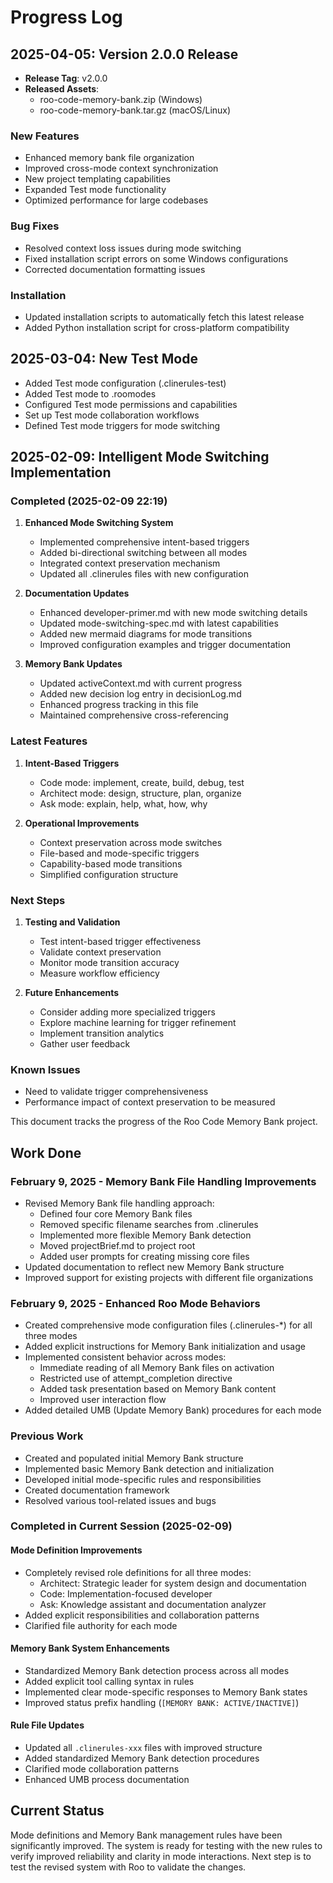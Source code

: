 # Progress Log

## 2025-04-05: Version 2.0.0 Release

- **Release Tag**: v2.0.0
- **Released Assets**:
  - roo-code-memory-bank.zip (Windows)
  - roo-code-memory-bank.tar.gz (macOS/Linux)

### New Features

- Enhanced memory bank file organization
- Improved cross-mode context synchronization
- New project templating capabilities
- Expanded Test mode functionality
- Optimized performance for large codebases

### Bug Fixes

- Resolved context loss issues during mode switching
- Fixed installation script errors on some Windows configurations
- Corrected documentation formatting issues

### Installation

- Updated installation scripts to automatically fetch this latest release
- Added Python installation script for cross-platform compatibility

## 2025-03-04: New Test Mode

- Added Test mode configuration (.clinerules-test)
- Added Test mode to .roomodes
- Configured Test mode permissions and capabilities
- Set up Test mode collaboration workflows
- Defined Test mode triggers for mode switching

## 2025-02-09: Intelligent Mode Switching Implementation

### Completed (2025-02-09 22:19)

1. **Enhanced Mode Switching System**
   - Implemented comprehensive intent-based triggers
   - Added bi-directional switching between all modes
   - Integrated context preservation mechanism
   - Updated all .clinerules files with new configuration

2. **Documentation Updates**
   - Enhanced developer-primer.md with new mode switching details
   - Updated mode-switching-spec.md with latest capabilities
   - Added new mermaid diagrams for mode transitions
   - Improved configuration examples and trigger documentation

3. **Memory Bank Updates**
   - Updated activeContext.md with current progress
   - Added new decision log entry in decisionLog.md
   - Enhanced progress tracking in this file
   - Maintained comprehensive cross-referencing

### Latest Features

1. **Intent-Based Triggers**
   - Code mode: implement, create, build, debug, test
   - Architect mode: design, structure, plan, organize
   - Ask mode: explain, help, what, how, why

2. **Operational Improvements**
   - Context preservation across mode switches
   - File-based and mode-specific triggers
   - Capability-based mode transitions
   - Simplified configuration structure

### Next Steps

1. **Testing and Validation**
   - Test intent-based trigger effectiveness
   - Validate context preservation
   - Monitor mode transition accuracy
   - Measure workflow efficiency

2. **Future Enhancements**
   - Consider adding more specialized triggers
   - Explore machine learning for trigger refinement
   - Implement transition analytics
   - Gather user feedback

### Known Issues

- Need to validate trigger comprehensiveness
- Performance impact of context preservation to be measured

This document tracks the progress of the Roo Code Memory Bank project.

## Work Done

### February 9, 2025 - Memory Bank File Handling Improvements

- Revised Memory Bank file handling approach:
  - Defined four core Memory Bank files
  - Removed specific filename searches from .clinerules
  - Implemented more flexible Memory Bank detection
  - Moved projectBrief.md to project root
  - Added user prompts for creating missing core files
- Updated documentation to reflect new Memory Bank structure
- Improved support for existing projects with different file organizations

### February 9, 2025 - Enhanced Roo Mode Behaviors

- Created comprehensive mode configuration files (.clinerules-*) for all three modes
- Added explicit instructions for Memory Bank initialization and usage
- Implemented consistent behavior across modes:
  - Immediate reading of all Memory Bank files on activation
  - Restricted use of attempt_completion directive
  - Added task presentation based on Memory Bank content
  - Improved user interaction flow
- Added detailed UMB (Update Memory Bank) procedures for each mode

### Previous Work

- Created and populated initial Memory Bank structure
- Implemented basic Memory Bank detection and initialization
- Developed initial mode-specific rules and responsibilities
- Created documentation framework
- Resolved various tool-related issues and bugs

### Completed in Current Session (2025-02-09)

#### Mode Definition Improvements

- Completely revised role definitions for all three modes:
  - Architect: Strategic leader for system design and documentation
  - Code: Implementation-focused developer
  - Ask: Knowledge assistant and documentation analyzer
- Added explicit responsibilities and collaboration patterns
- Clarified file authority for each mode

#### Memory Bank System Enhancements

- Standardized Memory Bank detection process across all modes
- Added explicit tool calling syntax in rules
- Implemented clear mode-specific responses to Memory Bank states
- Improved status prefix handling (`[MEMORY BANK: ACTIVE/INACTIVE]`)

#### Rule File Updates

- Updated all `.clinerules-xxx` files with improved structure
- Added standardized Memory Bank detection procedures
- Clarified mode collaboration patterns
- Enhanced UMB process documentation

## Current Status

Mode definitions and Memory Bank management rules have been significantly improved. The system is ready for testing with the new rules to verify improved reliability and clarity in mode interactions. Next step is to test the revised system with Roo to validate the changes.
